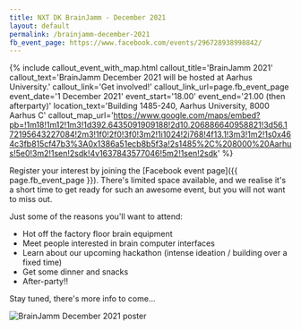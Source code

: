 ```yaml
---
title: NXT DK BrainJamm - December 2021
layout: default
permalink: /brainjamm-december-2021
fb_event_page: https://www.facebook.com/events/296728938998842/
---
```


{% include callout_event_with_map.html callout_title='BrainJamm 2021' callout_text='BrainJamm December 2021 will be hosted at Aarhus University.' callout_link='Get involved!' callout_link_url=page.fb_event_page event_date='1 December 2021' event_start='18.00' event_end='21.00 (then afterparty)' location_text='Building 1485-240, Aarhus University, 8000 Aarhus C' callout_map_url='https://www.google.com/maps/embed?pb=!1m18!1m12!1m3!1d392.6435091909188!2d10.206886640958821!3d56.172195643227084!2m3!1f0!2f0!3f0!3m2!1i1024!2i768!4f13.1!3m3!1m2!1s0x464c3fb815cf47b3%3A0x1386a51ecb8b5f3a!2s1485%2C%208000%20Aarhus!5e0!3m2!1sen!2sdk!4v1637843577046!5m2!1sen!2sdk'  %}

Register your interest by joining the [Facebook event page]({{ page.fb_event_page }}). There's limited space available, and we realise it's a short time to get ready for such an awesome event, but you will not want to miss out.

Just some of the reasons you'll want to attend:

- Hot off the factory floor brain equipment
- Meet people interested in brain computer interfaces
- Learn about our upcoming hackathon (intense ideation / building over a fixed time)
- Get some dinner and snacks
- After-party!!

Stay tuned, there's more info to come...

![BrainJamm December 2021 poster](/assets/img/posters/brainjammposter.jpg?display=fullwidth)

